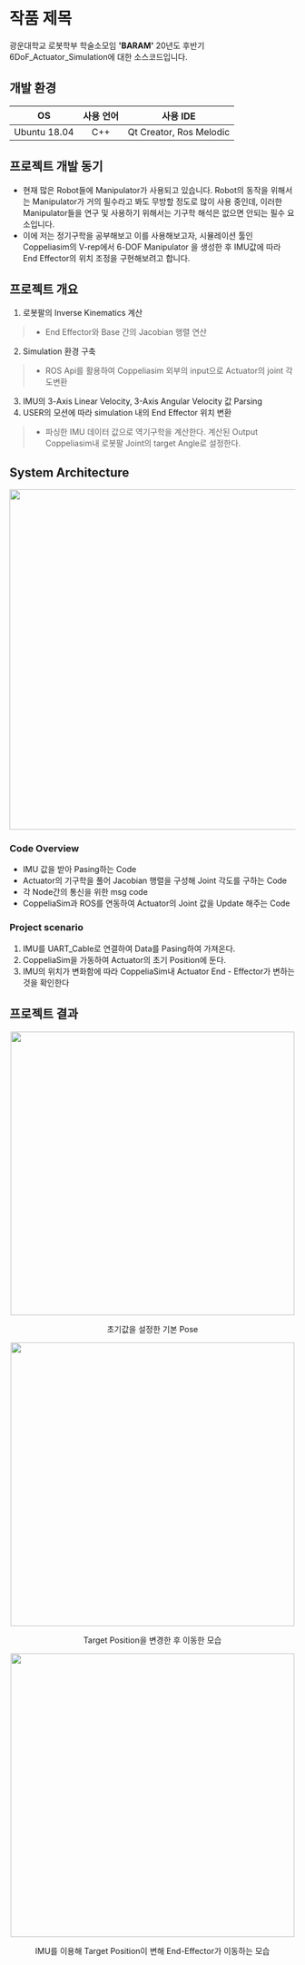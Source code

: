 # 작품 제목

광운대학교 로봇학부 학술소모임 **'BARAM'** 20년도 후반기 6DoF_Actuator_Simulation에 대한 소스코드입니다.  

## 개발 환경
|OS|사용 언어|사용 IDE|
|:---:|:---:|:---:|
| Ubuntu 18.04 | C++ | Qt Creator, Ros Melodic|

## 프로젝트 개발 동기

-  현재 많은 Robot들에 Manipulator가 사용되고 있습니다. Robot의 동작을 위해서는 Manipulator가 거의 필수라고 봐도 무방할 정도로 많이 사용 중인데, 이러한 Manipulator들을 연구 및 사용하기 위해서는 기구학 해석은 없으면 안되는 필수 요소입니다. 
-  이에 저는 정기구학을 공부해보고 이를 사용해보고자, 시뮬레이션 툴인 Coppeliasim의 V-rep에서 6-DOF Manipulator 을 생성한 후 IMU값에 따라 End Effector의 위치 조정을 구현해보려고 합니다.

## 프로젝트 개요
1. 로봇팔의 Inverse Kinematics 계산
>- End Effector와 Base 간의 Jacobian 행렬 연산
2.  Simulation 환경 구축
>- ROS Api를 활용하여 Coppeliasim 외부의 input으로 Actuator의 joint 각도변환
3. IMU의 3-Axis Linear Velocity, 3-Axis Angular Velocity 값 Parsing
4. USER의 모션에 따라 simulation 내의 End Effector 위치 변환
>- 파싱한 IMU 데이터 값으로 역기구학을 계산한다. 계산된 Output
 Coppeliasim내 로봇팔 Joint의 target Angle로 설정한다.


## System Architecture
<p align="center"><img src="https://user-images.githubusercontent.com/54669783/109418307-132edf80-7a0b-11eb-9c24-2e49965c7712.png" width="600px"></p>  


### Code Overview  
- IMU 값을 받아 Pasing하는 Code
- Actuator의 기구학을 풀어 Jacobian 행렬을 구성해 Joint 각도를 구하는 Code
- 각 Node간의 통신을 위한 msg code
- CoppeliaSim과 ROS를 연동하여 Actuator의 Joint 값을 Update 해주는 Code

### Project scenario

1. IMU를 UART_Cable로 연결하여 Data를 Pasing하여 가져온다.
2. CoppeliaSim을 가동하여 Actuator의 초기 Position에 둔다.
3. IMU의 위치가 변화함에 따라 CoppeliaSim내 Actuator End - Effector가 변하는 것을 확인한다



## 프로젝트 결과

<p align="center"><img src="https://user-images.githubusercontent.com/54669783/109418321-29d53680-7a0b-11eb-9a9b-acc0c8d8b0eb.png" width="500px"></p>  
<p align="center"> 초기값을 설정한 기본 Pose </p>  

<p align="center"><img src="https://user-images.githubusercontent.com/54669783/109418322-2cd02700-7a0b-11eb-985f-fe71b8a4521f.png" width="500px"></p>  
<p align="center"> Target Position을 변경한 후 이동한 모습 </p>  

<p align="center"><img src="https://user-images.githubusercontent.com/54669783/109418317-22ae2880-7a0b-11eb-927b-6955dcd82d8c.gif" width="500px"></p>  
<p align="center"> IMU를 이용해 Target Position이 변해 End-Effector가 이동하는 모습 </p>  

